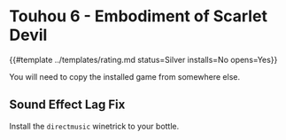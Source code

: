 # Touhou 6 - Embodiment of Scarlet Devil
<!-- script:Aliases [] -->

{{#template ../templates/rating.md status=Silver installs=No opens=Yes}}

You will need to copy the installed game from somewhere else.

## Sound Effect Lag Fix

Install the `directmusic` winetrick to your bottle.

